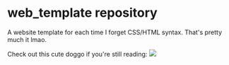# web_template repository
A website template for each time I forget CSS/HTML syntax.
That's pretty much it lmao.

Check out this cute doggo if you're still reading:
![ ](https://i.redditmedia.com/MtDY2_-znvlNUOpevsaryT7slPThxbfnwnbug8HjYvY.jpg?s=037eebd0a8223c4685f47b8b5b52d5f8)
